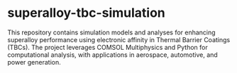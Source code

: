 # superalloy-tbc-simulation
This repository contains simulation models and analyses for enhancing superalloy performance using electronic affinity in Thermal Barrier Coatings (TBCs). The project leverages COMSOL Multiphysics and Python for computational analysis, with applications in aerospace, automotive, and power generation.
